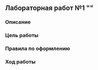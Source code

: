 ## Лабораторная работ №1 ""

### Описание

### Цель работы

### Правила по оформлению

### Ход работы
